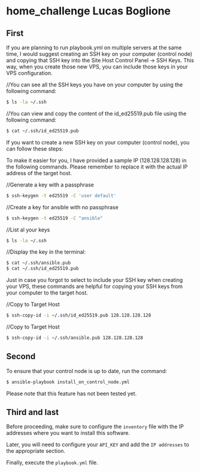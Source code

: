 # home_challenge Lucas Boglione

## First

If you are planning to run playbook.yml on multiple servers at the same time, I would suggest creating an SSH key on your computer (control node) and copying that SSH key into the Site Host Control Panel -> SSH Keys. This way, when you create those new VPS, you can include those keys in your VPS configuration.

//You can see all the SSH keys you have on your computer by using the following command:

```bash
$ ls -la ~/.ssh
```

//You can view and copy the content of the id_ed25519.pub file using the following command:

```bash
$ cat ~/.ssh/id_ed25519.pub
```

If you want to create a new SSH key on your computer (control node), you can follow these steps:

To make it easier for you, I have provided a sample IP (128.128.128.128) in the following commands. Please remember to replace it with the actual IP address of the target host.

//Generate a key with a passphrase

```bash
$ ssh-keygen -t ed25519 -C 'user default'
```

//Create a key for ansible with no passphrase

```bash
$ ssh-keygen -t ed25519 -C "ansible"
```

//List al your keys
```bash
$ ls -la ~/.ssh
```

//Display the key in the terminal:
```bash
$ cat ~/.ssh/ansible.pub
$ cat ~/.ssh/id_ed25519.pub
```

Just in case you forgot to select to include your SSH key when creating your VPS, these commands are helpful for copying your SSH keys from your computer to the target host.

//Copy to Target Host
```bash
$ ssh-copy-id -i ~/.ssh/id_ed25519.pub 128.128.128.128
```

//Copy to Target Host
```bash
$ ssh-copy-id -i ~/.ssh/ansible.pub 128.128.128.128
```
## Second

To ensure that your control node is up to date, run the command:

```bash
$ ansible-playbook install_on_control_node.yml
```

Please note that this feature has not been tested yet.

## Third and last

Before proceeding, make sure to configure the `inventory` file with the IP addresses where you want to install this software.

Later, you will need to configure your `API_KEY` and add the `IP addresses` to the appropriate section.

Finally, execute the `playbook.yml` file.
